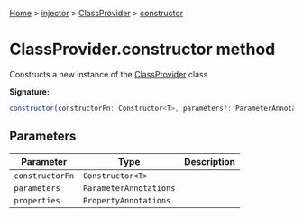 [Home](./index) &gt; [injector](./injector.md) &gt; [ClassProvider](./injector.classprovider.md) &gt; [constructor](./injector.classprovider.constructor.md)

# ClassProvider.constructor method

Constructs a new instance of the [ClassProvider](./injector.classprovider.md) class

**Signature:**
```javascript
constructor(constructorFn: Constructor<T>, parameters?: ParameterAnnotations, properties?: PropertyAnnotations);
```

## Parameters

|  Parameter | Type | Description |
|  --- | --- | --- |
|  `constructorFn` | `Constructor<T>` |  |
|  `parameters` | `ParameterAnnotations` |  |
|  `properties` | `PropertyAnnotations` |  |

